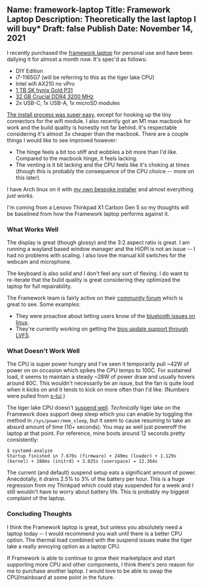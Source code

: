 Name: framework-laptop
Title: Framework Laptop
Description: Theoretically the last laptop I will buy*
Draft: false
Publish Date: November 14, 2021
---

I recently purchased the [framework laptop](https://frame.work) for personal
use and have been dailying it for almost a month now. It's spec'd as follows:
- DIY Edition
- i7-1165G7 (will be referring to this as the tiger lake CPU)
- Intel wifi AX210 no vPro
- [1 TB SK hynix Gold P31](https://www.amazon.com/gp/product/B08DKB5LWY)
- [32 GB Crucial DDR4 3200 MHz](https://www.amazon.com/gp/product/B08C4X9VR5)
- 2x USB-C, 1x USB-A, 1x microSD modules

[The install process was super easy](https://guides.frame.work/Guide/Framework+Laptop+DIY+Edition+Quick+Start+Guide/57),
except for hooking up the tiny connectors for the wifi module. I also recently
got an M1 max macbook for work and the build quality is honestly not far behind.
It's respectable considering it's almost 3x cheaper than the macbook. There are
a couple things I would like to see improved however:
- The hinge feels a bit too stiff and wobbles a bit more than I'd like. Compared
  to the macbook hinge, it feels lacking.
- The venting is it bit lacking and the CPU feels like it's choking at times
  (though this is probably the consequence of the CPU choice -- more on this
  later).

I have Arch linux on it with [my own bespoke
installer](https://github.com/hspak/homelab/blob/master/laptops/fmw) and almost
everything _just works_.

I'm coming from a Lenovo Thinkpad X1 Carbon Gen 5 so my thoughts will be
baselined from how the Framework laptop performs against it.

### What Works Well

The display is great (though glossy) and the 3:2 aspect ratio is great. I am
running a wayland based window manager and the HiDPI is not an issue -- I had no
problems with scaling. I also love the manual kill switches for the webcam and
microphone.

The keyboard is also solid and I don't feel any sort of flexing. I do want to
re-iterate that the build quality is great considering they optimized the laptop
for full repairability.

The Framework team is fairly active on their [community forum](https://community.frame.work/)
which is great to see. Some examples:
- They were proactive about letting users know of the
[bluetooth issues on linux](https://community.frame.work/t/using-the-ax210-with-linux-on-the-framework-laptop/1844).
- They're currently working on getting the
[bios update support through LVFS](https://community.frame.work/t/public-beta-test-bios-v3-06-driver-bundle-2021-10-29/10167/100).

### What Doesn't Work Well

The CPU is super power hungry and I've seen it temporarily pull ~42W of power on
on occasion which spikes the CPU temps to 100C. For sustained load, it seems to
maintain a steady ~28W of power draw and usually hovers around 80C. This wouldn't
necessarily be an issue, but the fan is quite loud when it kicks on and it tends
to kick on more often than I'd like. (Numbers were pulled from [s-tui](https://github.com/amanusk/s-tui).)

The tiger lake CPU doesn't [suspend well](https://twitter.com/jeremy_soller/status/1335591509207384065?s=20).
_Technically_ tiger lake on the Framework does support deep sleep which you can
enable by toggling the method in `/sys/power/mem_sleep`, but it seem to cause
resuming to take an absurd amount of time (10+ seconds). You may as well
just poweroff the laptop at that point. For reference, mine boots around 12
seconds pretty consistently:
```
$ systemd-analyze
Startup finished in 7.670s (firmware) + 249ms (loader) + 1.129s (kernel) + 288ms (initrd) + 3.025s (userspace) = 12.364s 
```
The current (and default) suspend setup eats a significant amount of power.
Anecdotally, it drains 2.5% to 3% of the battery per hour. This is a huge
regression from my Thinkpad which could stay suspended for a week and I still
wouldn't have to worry about battery life. This is probably my biggest complaint
of the laptop.

### Concluding Thoughts

I think the Framework laptop is great, but unless you absolutely need a laptop
today -- I would recommend you wait until there is a better CPU option. The
thermal load combined with the suspend issues make the tiger lake a really
annoying option as a laptop CPU.

If Framework is able to continue to grow their marketplace and start supporting
more CPU and other components, I think there's zero reason for me to purchase
another laptop. I would love to be able to swap the CPU/mainboard at some point
in the future.
